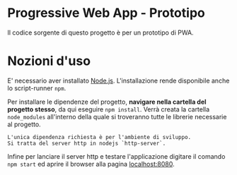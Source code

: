 # Progressive Web App - Prototipo
Il codice sorgente di questo progetto è per un prototipo di PWA.

# Nozioni d'uso
E' necessario aver installato [Node.js](https://nodejs.org). L'installazione rende disponibile anche lo script-runner `npm`.

Per installare le dipendenze del progetto, **navigare nella cartella del progetto stesso**, da qui eseguire `npm install`. Verrà creata la cartella `node_modules` all'interno della quale si troveranno tutte le librerie necessarie al progetto.

```
L'unica dipendenza richiesta è per l'ambiente di sviluppo.
Si tratta del server http in nodejs `http-server`.
```

Infine per lanciare il server http e testare l'applicazione digitare il comando `npm start` ed aprire il browser alla pagina [localhost:8080](http://localhost:8080).

